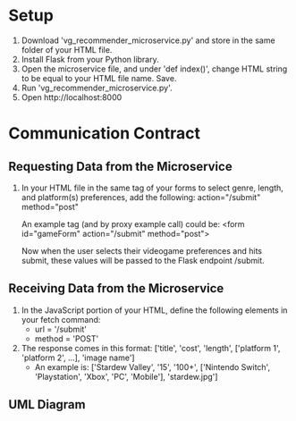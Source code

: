 # Setup
1. Download 'vg_recommender_microservice.py' and store in the same folder of your HTML file.
2. Install Flask from your Python library.
3. Open the microservice file, and under 'def index()', change HTML string to be equal to your HTML file name. Save.
4. Run 'vg_recommender_microservice.py'.
5. Open http://localhost:8000

# Communication Contract
## Requesting Data from the Microservice
1. In your HTML file in the same tag of your forms to select genre, length, and platform(s) preferences, add the following:
   action="/submit" method="post"

   An example tag (and by proxy example call) could be: &lt;form id="gameForm" action="/submit" method="post"&gt;

   Now when the user selects their videogame preferences and hits submit, these values will be passed to the Flask endpoint /submit. 

## Receiving Data from the Microservice
1. In the JavaScript portion of your HTML, define the following elements in your fetch command:
      * url = '/submit'
      * method = 'POST'
2. The response comes in this format: ['title', 'cost', 'length', ['platform 1', 'platform 2', ...], 'image name']
      * An example is: ['Stardew Valley', '15', '100+', ['Nintendo Switch', 'Playstation', 'Xbox', 'PC', 'Mobile'], 'stardew.jpg']

## UML Diagram
